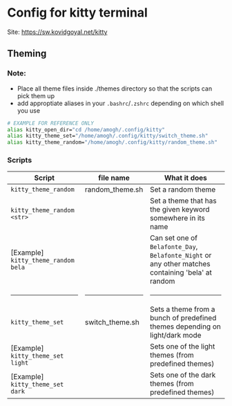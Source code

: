 # Config for kitty terminal

Site: https://sw.kovidgoyal.net/kitty

## Theming

### Note:

- Place all theme files inside ./themes directory so that the scripts can pick them up
- add approptiate aliases in your `.bashrc`/`.zshrc` depending on which shell you use

```sh
# EXAMPLE FOR REFERENCE ONLY
alias kitty_open_dir="cd /home/amogh/.config/kitty"
alias kitty_theme_set="/home/amogh/.config/kitty/switch_theme.sh"
alias kitty_theme_random="/home/amogh/.config/kitty/random_theme.sh"
```

### Scripts

| Script                              | file name       | What it does                                                                                       |
| ----------------------------------- | --------------- | -------------------------------------------------------------------------------------------------- |
| `kitty_theme_random`                | random_theme.sh | Set a random theme                                                                                 |
| `kitty_theme_random <str>`          |                 | Set a theme that has the given keyword somewhere in its name                                       |
| [Example] `kitty_theme_random bela` |                 | Can set one of `Belafonte_Day`, `Belafonte_Night` or any other matches containing 'bela' at random |
| <hr />                              | <hr />          | <hr />                                                                                             |
| `kitty_theme_set`                   | switch_theme.sh | Sets a theme from a bunch of predefined themes depending on light/dark mode                        |
| [Example] `kitty_theme_set light`   |                 | Sets one of the light themes (from predefined themes)                                              |
| [Example] `kitty_theme_set dark`    |                 | Sets one of the dark themes (from predefined themes)                                               |
